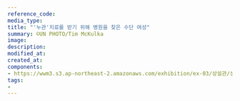 ```yaml
---
reference_code:
media_type:
title: "'누관'치료를 받기 위해 병원을 찾은 수단 여성"
summary: ©UN PHOTO/Tim McKulka
image:
description:
modified_at:
created_at:
components:
- https://wwm3.s3.ap-northeast-2.amazonaws.com/exhibition/ex-03/상설관/상설관1+오른편/2-6.233463.jpg
tags:
-
---
```


